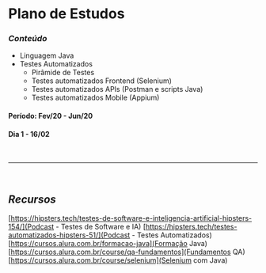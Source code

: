 # Plano de Estudos

### *Conteúdo*

- Linguagem Java
- Testes Automatizados
  - Pirâmide de Testes
  - Testes automatizados Frontend (Selenium)
  - Testes automatizados APIs (Postman e scripts Java)
  - Testes automatizados Mobile (Appium)

#### Período: Fev/20 - Jun/20

#### Dia 1 - 16/02


</br>

---

</br>

## *Recursos*

[https://hipsters.tech/testes-de-software-e-inteligencia-artificial-hipsters-154/](Podcast - Testes de Software e IA)
[https://hipsters.tech/testes-automatizados-hipsters-51/](Podcast - Testes Automatizados)
[https://cursos.alura.com.br/formacao-java](Formação Java)
[https://cursos.alura.com.br/course/qa-fundamentos](Fundamentos QA)
[https://cursos.alura.com.br/course/selenium](Selenium com Java)
